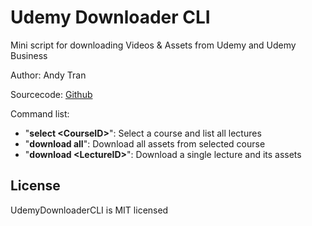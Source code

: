 # Udemy Downloader CLI
Mini script for downloading Videos & Assets from Udemy and Udemy Business

Author: Andy Tran  

Sourcecode: [Github](https://github.com/Andycillin/udemy-downloader-cli)


Command list:
- "**select \<CourseID>**": Select a course and list all lectures
- "**download all**": Download all assets from selected course
- "**download \<LectureID>**": Download a single lecture and its assets

## License
UdemyDownloaderCLI is MIT licensed